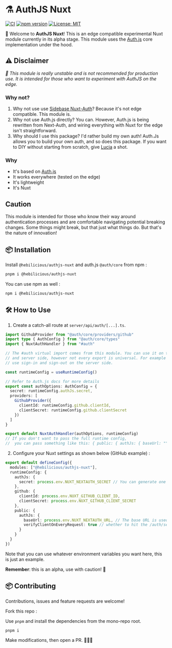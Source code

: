 # ⚗️ AuthJS Nuxt

[![CI](https://github.com/Hebilicious/authjs-nuxt/actions/workflows/ci.yaml/badge.svg)](https://github.com/Hebilicious/authjs-nuxt/actions/workflows/ci.yaml)
[![npm version](https://badge.fury.io/js/@hebilicious%2Fauthjs-nuxt.svg)](https://badge.fury.io/js/@hebilicious%2Fauthjs-nuxt)
[![License: MIT](https://img.shields.io/badge/License-MIT-yellow.svg)](https://opensource.org/licenses/MIT)

🚀 Welcome to __AuthJS Nuxt__!  This is an edge compatible experimental Nuxt module currently in its alpha stage.
This module uses the [Auth.js](https://github.com/nextauthjs/next-auth) core implementation under the hood.

##  ⚠️ Disclaimer

_🧪 This module is really unstable and is not recommended for production use. It is intended for those who want to experiment with AuthJS on the edge._


### Why not?

1. Why not use use [Sidebase Nuxt-Auth](https://github.com/sidebase/sidebase)?
   Because it's not edge compatible. This module is.
2. Why not use Auth.js directly?
   You can. However, Auth.js is being rewritten from Next-Auth, and wiring everything with Nuxt for the edge isn't straightforward.
3. Why should I use this package? I'd rather build my own auth!
   Auth.Js allows you to build your own auth, and so does this package. If you want to DIY without starting from scratch, give [Lucia](https://github.com/pilcrowOnPaper/lucia) a shot.

### Why

- It's based on [Auth.js](https://github.com/nextauthjs/next-auth)
- It works everywhere (tested on the edge)
- It's lightweight
- It's Nuxt

## Caution

This module is intended for those who know their way around authentication processes and are comfortable navigating potential breaking changes.
Some things might break, but that just what things do. But that's the nature of innovation!

## 📦 Installation

Install `@hebilicious/authjs-nuxt` and auth.js `@auth/core`  from npm :

```bash
pnpm i @hebilicious/authjs-nuxt
```

You can use npm as well :

```bash
npm i @hebilicious/authjs-nuxt
```

## 🛠️ How to Use

1. Create a catch-all route at `server/api/auth/[...].ts`. 

```ts
import GithubProvider from "@auth/core/providers/github"
import type { AuthConfig } from "@auth/core/types"
import { NuxtAuthHandler } from "#auth"

// The #auth virtual import comes from this module. You can use it on the client
// and server side, however not every export is universal. For example do not
// use sign-in and sign-out on the server side.

const runtimeConfig = useRuntimeConfig()

// Refer to Auth.js docs for more details
export const authOptions: AuthConfig = {
  secret: runtimeConfig.authJs.secret,
  providers: [
    GithubProvider({
      clientId: runtimeConfig.github.clientId,
      clientSecret: runtimeConfig.github.clientSecret
    })
  ]
}

export default NuxtAuthHandler(authOptions, runtimeConfig)
// If you don't want to pass the full runtime config,
//  you can pass something like this: { public: { authJs: { baseUrl: "" } } }
```

2. Configure your Nuxt settings as shown below (GitHub example) :


 ```ts
export default defineConfig({
   modules: ["@hebilicious/authjs-nuxt"],
   runtimeConfig: {
     authJs: {
       secret: process.env.NUXT_NEXTAUTH_SECRET // You can generate one with `openssl rand -base64 32`
     },
     github: {
       clientId: process.env.NUXT_GITHUB_CLIENT_ID,
       clientSecret: process.env.NUXT_GITHUB_CLIENT_SECRET
     },
     public: {
       authJs: {
         baseUrl: process.env.NUXT_NEXTAUTH_URL, // The base URL is used for the Origin Check in prod only
         verifyClientOnEveryRequest: true // whether to hit the /auth/session endpoint on every client request
       }
     }
   }
})
  ```
Note that you can use whatever environment variables you want here, this is just an example.

__Remember__: this is an alpha, use with caution! 🏇

## 📦 Contributing

Contributions, issues and feature requests are welcome!

Fork this repo :

Use `pnpm` and install the dependencies from the mono-repo root.

```bash
pnpm i
```

Make modifications, then open a PR. 🚀🚀🚀
